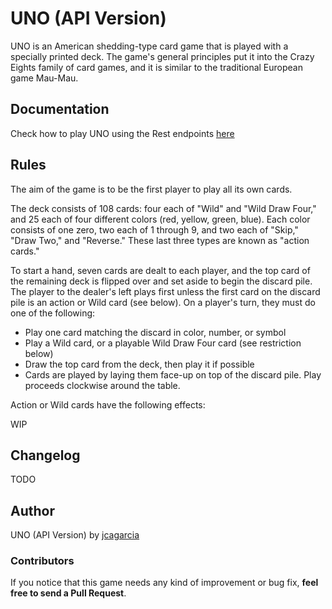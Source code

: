 # UNO (API Version)

UNO is an American shedding-type card game that is played with a specially printed deck. The game's general principles put it into the Crazy Eights family of card games, and it is similar to the traditional European game Mau-Mau.

## Documentation

Check how to play UNO using the Rest endpoints [here](http://make-apis-fun.com/docs)

## Rules

The aim of the game is to be the first player to play all its own cards.

The deck consists of 108 cards: four each of "Wild" and "Wild Draw Four," and 25 each of four different colors (red, yellow, green, blue). Each color consists of one zero, two each of 1 through 9, and two each of "Skip," "Draw Two," and "Reverse." These last three types are known as "action cards."

To start a hand, seven cards are dealt to each player, and the top card of the remaining deck is flipped over and set aside to begin the discard pile. The player to the dealer's left plays first unless the first card on the discard pile is an action or Wild card (see below). On a player's turn, they must do one of the following:

* Play one card matching the discard in color, number, or symbol
* Play a Wild card, or a playable Wild Draw Four card (see restriction below)
* Draw the top card from the deck, then play it if possible
* Cards are played by laying them face-up on top of the discard pile. Play proceeds clockwise around the table.

Action or Wild cards have the following effects:

WIP

## Changelog

TODO

## Author

UNO (API Version) by [jcagarcia](https://github.com/jcagarcia)

### Contributors

If you notice that this game needs any kind of improvement or bug fix, **feel free to send a Pull Request**.
